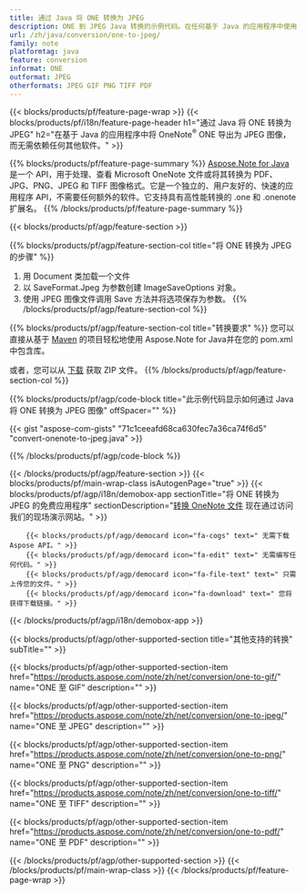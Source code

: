 ```yaml
---
title: 通过 Java 将 ONE 转换为 JPEG
description: ONE 到 JPEG Java 转换的示例代码。在任何基于 Java 的应用程序中使用 API 示例代码将 ONE 文件批量转换为 JPEG。 
url: /zh/java/conversion/one-to-jpeg/
family: note
platformtag: java
feature: conversion
informat: ONE
outformat: JPEG
otherformats: JPEG GIF PNG TIFF PDF
---
```

{{< blocks/products/pf/feature-page-wrap >}}
{{< blocks/products/pf/i18n/feature-page-header h1="通过 Java 将 ONE 转换为 JPEG" h2="在基于 Java 的应用程序中将 OneNote<sup>&reg;</sup> ONE 导出为 JPEG 图像，而无需依赖任何其他软件。" >}}

{{% blocks/products/pf/feature-page-summary %}}
[Aspose.Note for Java](https://products.aspose.com/note/java/) 是一个 API，用于处理、查看 Microsoft OneNote 文件或将其转换为 PDF、JPG、PNG、JPEG 和 TIFF 图像格式。它是一个独立的、用户友好的、快速的应用程序 API，不需要任何额外的软件。它支持具有高性能转换的 .one 和 .onenote 扩展名。
{{% /blocks/products/pf/feature-page-summary  %}}

{{< blocks/products/pf/agp/feature-section >}}

{{% blocks/products/pf/agp/feature-section-col title="将 ONE 转换为 JPEG 的步骤" %}}
1. 用 Document 类加载一个文件
2. 以 SaveFormat.Jpeg 为参数创建 ImageSaveOptions 对象。
3. 使用 JPEG 图像文件调用 Save 方法并将选项保存为参数。
{{% /blocks/products/pf/agp/feature-section-col %}}

{{% blocks/products/pf/agp/feature-section-col title="转换要求" %}}
您可以直接从基于 [Maven](https://repository.aspose.com/webapp/#/artifacts/browse/tree/General/repo/com/aspose/aspose-note) 的项目轻松地使用 Aspose.Note for Java并在您的 pom.xml 中包含库。

或者，您可以从 [下载](https://downloads.aspose.com/note/java) 获取 ZIP 文件。
{{% /blocks/products/pf/agp/feature-section-col %}}

{{% blocks/products/pf/agp/code-block title="此示例代码显示如何通过 Java 将 ONE 转换为 JPEG 图像" offSpacer="" %}}

{{< gist "aspose-com-gists" "71c1ceeafd68ca630fec7a36ca74f6d5" "convert-onenote-to-jpeg.java" >}}

{{% /blocks/products/pf/agp/code-block %}}

{{< /blocks/products/pf/agp/feature-section >}}
{{< blocks/products/pf/main-wrap-class isAutogenPage="true" >}}
{{< blocks/products/pf/agp/i18n/demobox-app sectionTitle="将 ONE 转换为 JPEG 的免费应用程序" sectionDescription="[转换 OneNote 文件](https://products.aspose.app/note/conversion/onenote-to-jpeg) 现在通过访问我们的现场演示网站。" >}}

        {{< blocks/products/pf/agp/democard icon="fa-cogs" text=" 无需下载 Aspose API。" >}}
        {{< blocks/products/pf/agp/democard icon="fa-edit" text=" 无需编写任何代码。" >}}
        {{< blocks/products/pf/agp/democard icon="fa-file-text" text=" 只需上传您的文件。" >}}
        {{< blocks/products/pf/agp/democard icon="fa-download" text=" 您将获得下载链接。" >}}
		
{{< /blocks/products/pf/agp/i18n/demobox-app >}}

{{< blocks/products/pf/agp/other-supported-section title="其他支持的转换" subTitle="" >}}

{{< blocks/products/pf/agp/other-supported-section-item href="https://products.aspose.com/note/zh/net/conversion/one-to-gif/" name="ONE 至 GIF" description="" >}}

{{< blocks/products/pf/agp/other-supported-section-item href="https://products.aspose.com/note/zh/net/conversion/one-to-jpeg/" name="ONE 至 JPEG" description="" >}}

{{< blocks/products/pf/agp/other-supported-section-item href="https://products.aspose.com/note/zh/net/conversion/one-to-png/" name="ONE 至 PNG" description="" >}}

{{< blocks/products/pf/agp/other-supported-section-item href="https://products.aspose.com/note/zh/net/conversion/one-to-tiff/" name="ONE 至 TIFF" description="" >}}

{{< blocks/products/pf/agp/other-supported-section-item href="https://products.aspose.com/note/zh/net/conversion/one-to-pdf/" name="ONE 至 PDF" description="" >}}



{{< /blocks/products/pf/agp/other-supported-section >}}
{{< /blocks/products/pf/main-wrap-class >}}
{{< /blocks/products/pf/feature-page-wrap >}}